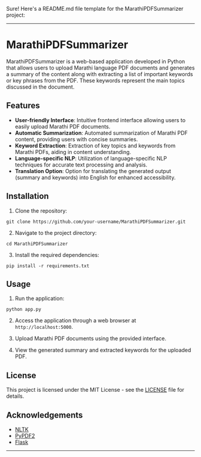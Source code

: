 Sure! Here's a README.md file template for the MarathiPDFSummarizer project:

---

# MarathiPDFSummarizer

MarathiPDFSummarizer is a web-based application developed in Python that allows users to upload Marathi language PDF documents and generates a summary of the content along with extracting a list of important keywords or key phrases from the PDF. These keywords represent the main topics discussed in the document.

## Features

- **User-friendly Interface**: Intuitive frontend interface allowing users to easily upload Marathi PDF documents.
- **Automatic Summarization**: Automated summarization of Marathi PDF content, providing users with concise summaries.
- **Keyword Extraction**: Extraction of key topics and keywords from Marathi PDFs, aiding in content understanding.
- **Language-specific NLP**: Utilization of language-specific NLP techniques for accurate text processing and analysis.
- **Translation Option**: Option for translating the generated output (summary and keywords) into English for enhanced accessibility.

## Installation

1. Clone the repository:

```
git clone https://github.com/your-username/MarathiPDFSummarizer.git
```

2. Navigate to the project directory:

```
cd MarathiPDFSummarizer
```

3. Install the required dependencies:

```
pip install -r requirements.txt
```

## Usage

1. Run the application:

```
python app.py
```

2. Access the application through a web browser at `http://localhost:5000`.

3. Upload Marathi PDF documents using the provided interface.

4. View the generated summary and extracted keywords for the uploaded PDF.


## License

This project is licensed under the MIT License - see the [LICENSE](LICENSE) file for details.

## Acknowledgements

- [NLTK](https://www.nltk.org/)
- [PyPDF2](https://pythonhosted.org/PyPDF2/)
- [Flask](https://flask.palletsprojects.com/)

---